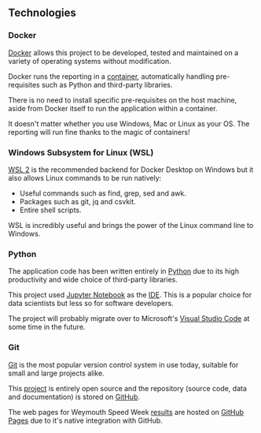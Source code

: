 ## Technologies

### Docker

[Docker](https://en.wikipedia.org/wiki/Docker_(software)) allows this project to be developed, tested and maintained on a variety of operating systems without modification.

Docker runs the reporting in a [container](https://www.docker.com/resources/what-container), automatically handling pre-requisites such as Python and third-party libraries.

There is no need to install specific pre-requisites on the host machine, aside from Docker itself to run the application within a container.

It doesn't matter whether you use Windows, Mac or Linux as your OS. The reporting will run fine thanks to the magic of containers!



### Windows Subsystem for Linux (WSL)

[WSL 2](https://en.wikipedia.org/wiki/Windows_Subsystem_for_Linux) is the recommended backend for Docker Desktop on Windows but it also allows Linux commands to be run natively:

- Useful commands such as find, grep, sed and awk.
- Packages such as git, jq and csvkit.
- Entire shell scripts.

WSL is incredibly useful and brings the power of the Linux command line to Windows.



### Python

The application code has been written entirely in [Python](https://www.python.org/) due to its high productivity and wide choice of third-party libraries.

This project used [Jupyter Notebook](https://jupyter.org/) as the [IDE](https://en.wikipedia.org/wiki/Integrated_development_environment). This is a popular choice for data scientists but less so for software developers.

The project will probably migrate over to Microsoft's [Visual Studio Code](https://code.visualstudio.com/) at some time in the future.



### Git

[Git](https://git-scm.com/) is the most popular version control system in use today, suitable for small and large projects alike.

This [project](https://github.com/Logiqx/wsw-results) is entirely open source and the repository (source code, data and documentation) is stored on [GitHub](https://en.wikipedia.org/wiki/GitHub).

The web pages for Weymouth Speed Week [results](https://logiqx.github.io/wsw-results/results/index.html) are hosted on [GitHub Pages](https://pages.github.com/) due to it's native integration with GitHub.

